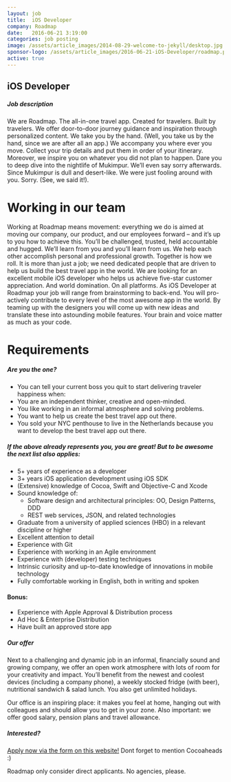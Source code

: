 ```yaml
---
layout: job
title:  iOS Developer
company: Roadmap
date:   2016-06-21 3:19:00
categories: job posting
image: /assets/article_images/2014-08-29-welcome-to-jekyll/desktop.jpg
sponsor-logo: /assets/article_images/2016-06-21-iOS-Developer/roadmap.png
active: true
---
```


## iOS Developer


##### Job description

We are Roadmap. The all-in-one travel app. Created for travelers. Built by travelers. We offer door-to-door journey guidance and inspiration through personalized content. We take you by the hand. (Well, you take us by the hand, since we are after all an app.) We accompany you where ever you move. Collect your trip details and put them in order of your itinerary. Moreover, we inspire you on whatever you did not plan to happen. Dare you to deep dive into the nightlife of Mukimpur. We’ll even say sorry afterwards. Since Mukimpur is dull and desert-like. We were just fooling around with you. Sorry. (See, we said it!).

# Working in our team
Working at Roadmap means movement: everything we do is aimed at moving our company, our product, and our employees forward – and it’s up to you how to achieve this. You’ll be challenged, trusted, held accountable and hugged. We’ll learn from you and you’ll learn from us. We help each other accomplish personal and professional growth. Together is how we roll. It is more than just a job; we need dedicated people that are driven to help us build the best travel app in the world.
We are looking for an excellent mobile iOS developer who helps us achieve five-star customer appreciation. And world domination. On all platforms.
As iOS Developer at Roadmap your job will range from brainstorming to back-end. You will pro-actively contribute to every level of the most awesome app in the world. By teaming up with the designers you will come up with new ideas and translate these into astounding mobile features. Your brain and voice matter as much as your code.


# Requirements


##### Are you the one?
- You can tell your current boss you quit to start delivering traveler happiness when:
- You are an independent thinker, creative and open-minded.
- You like working in an informal atmosphere and solving problems.
- You want to help us create the best travel app out there.
- You sold your NYC penthouse to live in the Netherlands because you want to develop the best travel app out there.

##### If the above already represents you, you are great! But to be awesome the next list also applies:
- 5+ years of experience as a developer
- 3+ years iOS application development using iOS SDK
- (Extensive) knowledge of Cocoa, Swift and Objective-C and Xcode
- Sound knowledge of:
    * Software design and architectural principles: OO, Design Patterns, DDD
    * REST web services, JSON, and related technologies
- Graduate from a university of applied sciences (HBO) in a relevant discipline or higher
- Excellent attention to detail
- Experience with Git
- Experience with working in an Agile environment
- Experience with (developer) testing techniques
- Intrinsic curiosity and up-to-date knowledge of innovations in mobile technology
- Fully comfortable working in English, both in writing and spoken

#### Bonus:
- Experience with Apple Approval & Distribution process
- Ad Hoc & Enterprise Distribution
- Have built an approved store app

##### Our offer
Next to a challenging and dynamic job in an informal, financially sound and growing company, we offer an open work atmosphere with lots of room for your creativity and impact. You’ll benefit from the newest and coolest devices (including a company phone), a weekly stocked fridge (with beer), nutritional sandwich & salad lunch. You also get unlimited holidays.

Our office is an inspiring place: it makes you feel at home, hanging out with colleagues and should allow you to get in your zone. Also important: we offer good salary, pension plans and travel allowance.


##### Interested?

[Apply now via the form on this website!](http://careers.getroadmap.com/o/ios-developer)
Dont forget to mention Cocoaheads :)

Roadmap only consider direct applicants. No agencies, please.
